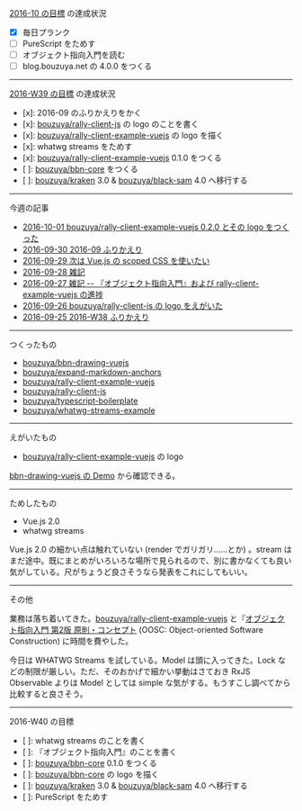 [2016-10 の目標][2016-09-30] の達成状況

- [x] 毎日プランク
- [ ] PureScript をためす
- [ ] オブジェクト指向入門を読む
- [ ] blog.bouzuya.net の 4.0.0 をつくる

-----

[2016-W39 の目標][2016-09-25] の達成状況

- [x]: 2016-09 のふりかえりをかく
- [x]: [bouzuya/rally-client-js][] の logo のことを書く
- [x]: [bouzuya/rally-client-example-vuejs][] の logo を描く
- [x]: whatwg streams をためす
- [x]: [bouzuya/rally-client-example-vuejs][] 0.1.0 をつくる
- [ ]: [bouzuya/bbn-core][] をつくる
- [ ]: [bouzuya/kraken][] 3.0 & [bouzuya/black-sam][] 4.0 へ移行する

-----

今週の記事

- [2016-10-01 bouzuya/rally-client-example-vuejs 0.2.0 とその logo をつくった][2016-10-01]
- [2016-09-30 2016-09 ふりかえり][2016-09-30]
- [2016-09-29 次は Vue.js の scoped CSS を使いたい][2016-09-29]
- [2016-09-28 雑記][2016-09-28]
- [2016-09-27 雑記 -- 『オブジェクト指向入門』および rally-client-example-vuejs の進捗][2016-09-27]
- [2016-09-26 bouzuya/rally-client-js の logo をえがいた][2016-09-26]
- [2016-09-25 2016-W38 ふりかえり][2016-09-25]

-----

つくったもの

- [bouzuya/bbn-drawing-vuejs][]
- [bouzuya/expand-markdown-anchors][]
- [bouzuya/rally-client-example-vuejs][]
- [bouzuya/rally-client-js][]
- [bouzuya/typescript-boilerplate][]
- [bouzuya/whatwg-streams-example][]

-----

えがいたもの

- [bouzuya/rally-client-example-vuejs][] の logo

[bbn-drawing-vuejs の Demo](https://floating-scrubland-79854.herokuapp.com/) から確認できる。

-----

ためしたもの

- Vue.js 2.0
- whatwg streams

Vue.js 2.0 の細かい点は触れていない (render でガリガリ……とか) 。stream はまだ途中。既にまとめがいろいろな場所で見られるので、別に書かなくても良い気がしている。尺がちょうど良さそうなら発表をこれにしてもいい。

-----

その他

業務は落ち着いてきた。[bouzuya/rally-client-example-vuejs][] と『[オブジェクト指向入門 第2版 原則・コンセプト](https://www.amazon.co.jp/dp/4798111112) (OOSC: Object-oriented Software Construction)
に時間を費やした。

今日は WHATWG Streams を試している。Model は頭に入ってきた。Lock などの制限が厳しい。ただ、そのおかげで細かい挙動はさておき RxJS Observable よりは Model としては simple な気がする。もうすこし調べてから比較すると良さそう。

-----

2016-W40 の目標

- [ ]: whatwg streams のことを書く
- [ ]: 『オブジェクト指向入門』のことを書く
- [ ]: [bouzuya/bbn-core][] 0.1.0 をつくる
- [ ]: [bouzuya/bbn-core][] の logo を描く
- [ ]: [bouzuya/kraken][] 3.0 & [bouzuya/black-sam][] 4.0 へ移行する
- [ ]: PureScript をためす

[2016-09-25]: http://blog.bouzuya.net/2016/09/25/
[2016-09-26]: http://blog.bouzuya.net/2016/09/26/
[2016-09-27]: http://blog.bouzuya.net/2016/09/27/
[2016-09-28]: http://blog.bouzuya.net/2016/09/28/
[2016-09-29]: http://blog.bouzuya.net/2016/09/29/
[2016-09-30]: http://blog.bouzuya.net/2016/09/30/
[2016-10-01]: http://blog.bouzuya.net/2016/10/01/
[bouzuya/bbn-core]: https://github.com/bouzuya/bbn-core
[bouzuya/bbn-drawing-vuejs]: https://github.com/bouzuya/bbn-drawing-vuejs
[bouzuya/black-sam]: https://github.com/bouzuya/black-sam
[bouzuya/expand-markdown-anchors]: https://github.com/bouzuya/expand-markdown-anchors
[bouzuya/kraken]: https://github.com/bouzuya/kraken
[bouzuya/rally-client-example-vuejs]: https://github.com/bouzuya/rally-client-example-vuejs
[bouzuya/rally-client-js]: https://github.com/bouzuya/rally-client-js
[bouzuya/typescript-boilerplate]: https://github.com/bouzuya/typescript-boilerplate
[bouzuya/whatwg-streams-example]: https://github.com/bouzuya/whatwg-streams-example
